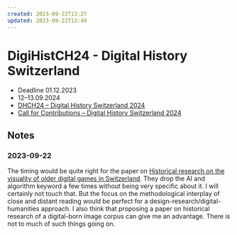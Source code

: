 ```yaml
---
created: 2023-09-22T13:27
updated: 2023-09-22T13:49
---
```


# DigiHistCH24 - Digital History Switzerland
- Deadline 01.12.2023
- 12–13.09.2024
- [DHCH24 – Digital History Switzerland 2024](https://conferences.unibas.ch/frontend/index.php?sub=90)
- [Call for Contributions – Digital History Switzerland 2024](https://conferences.unibas.ch/frontend/index.php?folder_id=234&page_id=)

## Notes
### 2023-09-22
The timing would be quite right for the paper on [Historical research on the visuality of older digital games in Switzerland](output/expose.md#Work%20Package%202%20–%202.%20half%202024). They drop the AI and algorithm keyword a few times without being very specific about it. I will certainly not touch that. But the focus on the methodological interplay of close and distant reading would be perfect for a design-research/digital-humanities approach. I also think that proposing a paper on historical research of a digital-born image corpus can give me an advantage. There is not to much of such things going on.